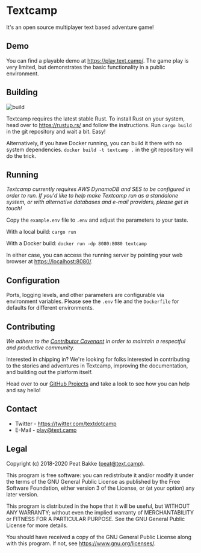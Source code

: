 # Textcamp

It's an open source multiplayer text based adventure game!

## Demo

You can find a playable demo at <https://play.text.camp/>. The game play is very limited, but demonstrates the basic functionality in a public environment.

## Building

![build](https://github.com/textcamp/textcamp/workflows/Rust/badge.svg)

Textcamp requires the latest stable Rust. To install Rust on your system, head over to <https://rustup.rs/> and follow the instructions. Run `cargo build` in the git repository and wait a bit. Easy!

Alternatively, if you have Docker running, you can build it there with no system dependencies. `docker build -t textcamp .` in the git repository will do the trick.

## Running

_Textcamp currently requires AWS DynamoDB and SES to be configured in order to run. If you'd like to help make Textcamp run as a standalone system, or with alternative databases and e-mail providers, please get in touch!_

Copy the `example.env` file to `.env` and adjust the parameters to your taste.

With a local build: `cargo run`

With a Docker build: `docker run -dp 8080:8080 textcamp`

In either case, you can access the running server by pointing your web browser at <https://localhost:8080/>.

## Configuration

Ports, logging levels, and other parameters are configurable via environment variables. Please see the `.env` file and the `Dockerfile` for defaults for different environments.

## Contributing

_We adhere to the [Contributor Covenant](https://www.contributor-covenant.org/version/2/0/code_of_conduct/) in order to maintain a respectful and productive community._

Interested in chipping in? We're looking for folks interested in contributing to the stories and adventures in Textcamp, improving the documentation, and building out the platform itself.

Head over to our [GitHub Projects](https://github.com/textcamp/textcamp/projects) and take a look to see how you can help and say hello!

## Contact

* Twitter - <https://twitter.com/textdotcamp>
* E-Mail - <play@text.camp>

## Legal

Copyright (c) 2018-2020 Peat Bakke (<peat@text.camp>).

This program is free software: you can redistribute it and/or modify it under the terms of the GNU General Public License as published by the Free Software Foundation, either version 3 of the License, or (at your option) any later version.

This program is distributed in the hope that it will be useful, but WITHOUT ANY WARRANTY; without even the implied warranty of MERCHANTABILITY or FITNESS FOR A PARTICULAR PURPOSE. See the GNU General Public License for more details.

You should have received a copy of the GNU General Public License along with this program. If not, see <https://www.gnu.org/licenses/>.

